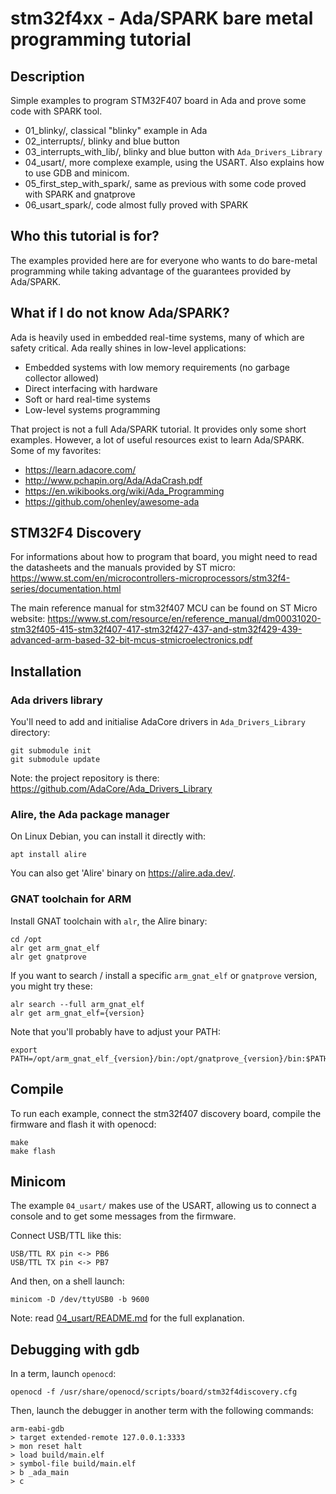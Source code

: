 # stm32f4xx - Ada/SPARK bare metal programming tutorial


## Description

Simple examples to program STM32F407 board in Ada and prove some code with
SPARK tool.

- 01_blinky/, classical "blinky" example in Ada
- 02_interrupts/, blinky and blue button
- 03_interrupts_with_lib/, blinky and blue button with `Ada_Drivers_Library`
- 04_usart/, more complexe example, using the USART. Also explains how to use
  GDB and minicom.
- 05_first_step_with_spark/, same as previous with some code proved with SPARK
  and gnatprove
- 06_usart_spark/, code almost fully proved with SPARK


## Who this tutorial is for?

The examples provided here are for everyone who wants to do bare-metal
programming while taking advantage of the guarantees provided by Ada/SPARK.


## What if I do not know Ada/SPARK?

Ada is heavily used in embedded real-time systems, many of which are
safety critical. Ada really shines in low-level applications:

- Embedded systems with low memory requirements (no garbage collector allowed)
- Direct interfacing with hardware
- Soft or hard real-time systems
- Low-level systems programming

That project is not a full Ada/SPARK tutorial. It provides only some short
examples. However, a lot of useful resources exist to learn Ada/SPARK. Some of
my favorites:

- https://learn.adacore.com/
- http://www.pchapin.org/Ada/AdaCrash.pdf
- https://en.wikibooks.org/wiki/Ada_Programming
- https://github.com/ohenley/awesome-ada


## STM32F4 Discovery

For informations about how to program that board, you might need to read the
datasheets and the manuals provided by ST micro:
https://www.st.com/en/microcontrollers-microprocessors/stm32f4-series/documentation.html

The main reference manual for stm32f407 MCU can be found on ST Micro website:
https://www.st.com/resource/en/reference_manual/dm00031020-stm32f405-415-stm32f407-417-stm32f427-437-and-stm32f429-439-advanced-arm-based-32-bit-mcus-stmicroelectronics.pdf


## Installation

### Ada drivers library

You'll need to add and initialise AdaCore drivers in `Ada_Drivers_Library` directory:

	git submodule init
	git submodule update

Note: the project repository is there: https://github.com/AdaCore/Ada_Drivers_Library 


### Alire, the Ada package manager

On Linux Debian, you can install it directly with:

	apt install alire

You can also get 'Alire' binary on https://alire.ada.dev/.


### GNAT toolchain for ARM

Install GNAT toolchain with `alr`, the Alire binary:

	cd /opt
	alr get arm_gnat_elf
	alr get gnatprove

If you want to search / install a specific `arm_gnat_elf` or `gnatprove` version,
you might try these:

	alr search --full arm_gnat_elf
	alr get arm_gnat_elf={version}

Note that you'll probably have to adjust your PATH:

	export PATH=/opt/arm_gnat_elf_{version}/bin:/opt/gnatprove_{version}/bin:$PATH

## Compile

To run each example, connect the stm32f407 discovery board, compile the
firmware and flash it with openocd:

	make
	make flash

## Minicom

The example `04_usart/` makes use of the USART, allowing us to connect a
console and to get some messages from the firmware.

Connect USB/TTL like this:

	USB/TTL RX pin <-> PB6
	USB/TTL TX pin <-> PB7

And then, on a shell launch:

	minicom -D /dev/ttyUSB0 -b 9600

Note: read [04_usart/README.md](04_usart/README.md) for the full explanation.

## Debugging with gdb

In a term, launch `openocd`:

	openocd -f /usr/share/openocd/scripts/board/stm32f4discovery.cfg

Then, launch the debugger in another term with the following commands:

	arm-eabi-gdb
	> target extended-remote 127.0.0.1:3333
	> mon reset halt
	> load build/main.elf
	> symbol-file build/main.elf
	> b _ada_main
	> c

